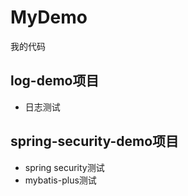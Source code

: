 # MyDemo
我的代码

## log-demo项目
- 日志测试

## spring-security-demo项目
- spring security测试
- mybatis-plus测试
